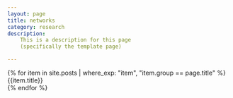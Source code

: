 ```yaml
---
layout: page
title: networks
category: research
description: 
    This is a description for this page
    (specifically the template page)

---
```


<div class="post"
  
  {% for item in site.posts | where_exp: "item", "item.group == page.title" %}
      <div>
        {{item.title}}
      </div>
      <!-- <div>
        {{ item.content }}
      </div> -->
  {% endfor %}

  </div>
</div>